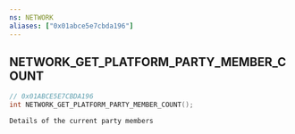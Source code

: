 ```yaml
---
ns: NETWORK
aliases: ["0x01abce5e7cbda196"]
---
```

## NETWORK_GET_PLATFORM_PARTY_MEMBER_COUNT

```c
// 0x01ABCE5E7CBDA196
int NETWORK_GET_PLATFORM_PARTY_MEMBER_COUNT();
```

```
Details of the current party members
```
